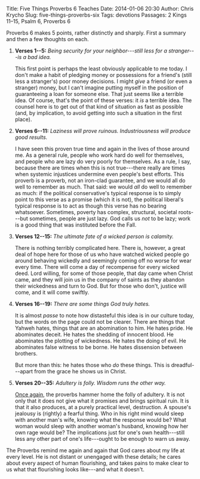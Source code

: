 Title: Five Things Proverbs 6 Teaches
Date: 2014-01-06 20:30
Author: Chris Krycho
Slug: five-things-proverbs-six
Tags: devotions
Passages: 2 Kings 11–15, Psalm 6, Proverbs 6
<!--Template: devotions-->

Proverbs 6 makes 5 points, rather distinctly and sharply. First a summary and then a few thoughts on each.

1. **Verses 1--5:** *Being security for your neighbor---still less for a stranger---is a bad idea.*
	
	This first point is perhaps the least obviously applicable to me today. I don't make a habit of pledging money or possessions for a friend's (still less a stranger's) poor money decisions. I might *give* a friend (or even a stranger) money, but I can't imagine putting myself in the position of guaranteeing a loan for someone else. That just seems like a terrible idea. Of course, that's the point of these verses: it *is* a terrible idea. The counsel here is to get out of that kind of situation as fast as possible (and, by implication, to avoid getting into such a situation in the first place).
	
2. **Verses 6--11:** *Laziness will prove ruinous. Industriousness will produce good results.*
	
	I have seen this proven true time and again in the lives of those around me. As a general rule, people who work hard do well for themselves, and people who are lazy do very poorly for themselves. As a rule, I say, because there are times when this is not true---there really are times when systemic injustices undermine even people's best efforts. This proverb is a proverb, not an iron-clad guarantee, and we would all do well to remember as much. That said: we would *all* do well to remember as much: if the political conservative's typical response is to simply point to this verse as a promise (which it is not), the political liberal's typical response is to act as though this verse has no bearing whatsoever. Sometimes, poverty has complex, structural, societal roots---but sometimes, people are just lazy. God calls us *not* to be lazy; work is a good thing that was instituted before the Fall.
	
3. **Verses 12--15:** *The ultimate fate of a wicked person is calamity.*
	
	There is nothing terribly complicated here. There is, however, a great deal of hope here for those of us who have watched wicked people go around behaving wickedly and seemingly coming off no worse for wear every time. There will come a day of recompense for every wicked deed. Lord willing, for some of those people, that day came when Christ came, and they will join us in the company of saints as they abandon their wickedness and turn to God. But for those who don't, justice will come, and it will come swiftly.
	
4. **Verses 16--19:** *There are some things God truly hates.*
	
	It is almost *passe* to note how distasteful this idea is in our culture today, but the words on the page could not be clearer. There are things that Yahweh hates, things that are an abomination to him. He hates pride. He abominates deceit. He hates the shedding of innocent blood. He abominates the plotting of wickedness. He hates the doing of evil. He abominates false witness to be borne. He hates dissension between brothers.
	
	But more than this: he hates those who *do* these things. This is dreadful---apart from the grace he shows us in Christ.
	
5. **Verses 20--35:** *Adultery is folly. Wisdom runs the other way.*
	
	[Once again](/2014/01/folly-of-sin), the proverbs hammer home the folly of adultery. It is not only that it does not give what it promises and brings spiritual ruin. It is that it also produces, at a purely practical level, destruction. A spouse's jealousy is (rightly) a fearful thing. Who in his right mind would sleep with another man's wife, knowing what the response would be? What woman would sleep with another woman's husband, knowing how her own rage would be? The implications just for one's own health---still less any other part of one's life---ought to be enough to warn us away.
	
The Proverbs remind me again and again that God cares about my life at every level. He is not distant or unengaged with these details; he cares about every aspect of human flourishing, and takes pains to make clear to us what that flourishing looks like---and what it doesn't.